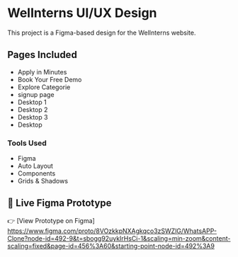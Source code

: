 # WelInterns UI/UX Design 
This project is a Figma-based design for the WelInterns website.

##  Pages Included
- Apply in Minutes
- Book Your Free Demo
- Explore Categorie
- signup page
- Desktop 1
- Desktop 2
- Desktop 3
- Desktop 
### Tools Used
- Figma
- Auto Layout
- Components
- Grids & Shadows
## 🔗 Live Figma Prototype
👉 [View Prototype on Figma] https://www.figma.com/proto/8VOzkkpNXAgkqco3zSWZlG/WhatsAPP-Clone?node-id=492-9&t=sbogg92uykIrHsCi-1&scaling=min-zoom&content-scaling=fixed&page-id=456%3A60&starting-point-node-id=492%3A9
